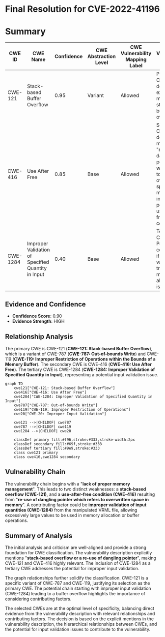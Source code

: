 # Final Resolution for CVE-2022-41196

# Summary
| CWE ID | CWE Name | Confidence | CWE Abstraction Level | CWE Vulnerability Mapping Label | CWE-Vulnerability Mapping Notes |
|---|---|---|---|---|---|
| CWE-121 | Stack-based Buffer Overflow | 0.95 | Variant | Allowed | Primary CWE. The description explicitly mentions a stack-based buffer overflow. |
| CWE-416 | Use After Free | 0.85 | Base | Allowed | Secondary CWE. The description mentions "re-use of dangling pointer which refers to overwritten space in memory," indicating a potential use-after-free condition. |
| CWE-1284 | Improper Validation of Specified Quantity in Input | 0.40 | Base | Allowed | Tertiary CWE. Possible contributor, if large size values can trigger memory allocation issues. |

## Evidence and Confidence

*   **Confidence Score:** 0.90
*   **Evidence Strength:** HIGH

## Relationship Analysis
The primary CWE is CWE-121 (**CWE-121: Stack-based Buffer Overflow**), which is a variant of CWE-787 (**CWE-787: Out-of-bounds Write**) and CWE-119 (**CWE-119: Improper Restriction of Operations within the Bounds of a Memory Buffer**). The secondary CWE is CWE-416 (**CWE-416: Use After Free**). The tertiary CWE is CWE-1284 (**CWE-1284: Improper Validation of Specified Quantity in Input**), representing a potential input validation issue.

```mermaid
graph TD
    cwe121["CWE-121: Stack-based Buffer Overflow"]
    cwe416["CWE-416: Use After Free"]
    cwe1284["CWE-1284: Improper Validation of Specified Quantity in Input"]
    cwe787["CWE-787: Out-of-bounds Write"]
    cwe119["CWE-119: Improper Restriction of Operations"]
    cwe20["CWE-20: Improper Input Validation"]
    
    cwe121 -->|CHILDOF| cwe787
    cwe787 -->|CHILDOF| cwe119
    cwe1284 -->|CHILDOF| cwe20

    classDef primary fill:#f96,stroke:#333,stroke-width:2px
    classDef secondary fill:#69f,stroke:#333
    classDef tertiary fill:#9e9,stroke:#333
    class cwe121 primary
    class cwe416,cwe1284 secondary
```

## Vulnerability Chain
The vulnerability chain begins with a "**lack of proper memory management**". This leads to two distinct weaknesses: a **stack-based overflow (CWE-121)**, and a **use-after-free condition (CWE-416)** resulting from "**re-use of dangling pointer which refers to overwritten space in memory**". A contributing factor could be **improper validation of input quantities (CWE-1284)** from the manipulated VRML file, allowing excessively large values to be used in memory allocation or buffer operations.

## Summary of Analysis
The initial analysis and criticism are well-aligned and provide a strong foundation for CWE classification. The vulnerability description explicitly mentions "**stack-based overflow or a re-use of dangling pointer**", making CWE-121 and CWE-416 highly relevant. The inclusion of CWE-1284 as a tertiary CWE addresses the potential for improper input validation.

The graph relationships further solidify the classification. CWE-121 is a specific variant of CWE-787 and CWE-119, justifying its selection as the primary CWE. The potential chain starting with improper input validation (CWE-1284) leading to a buffer overflow highlights the importance of considering contributing factors.

The selected CWEs are at the optimal level of specificity, balancing direct evidence from the vulnerability description with relevant relationships and contributing factors. The decision is based on the explicit mentions in the vulnerability description, the hierarchical relationships between CWEs, and the potential for input validation issues to contribute to the vulnerability.